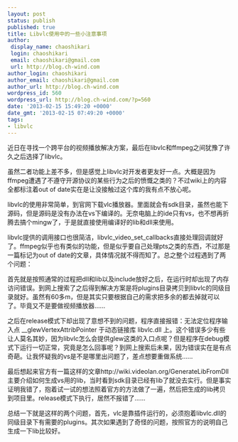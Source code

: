 ```yaml
---
layout: post
status: publish
published: true
title: Libvlc使用中的一些小注意事项
author:
 display_name: chaoshikari
 login: chaoshikari
 email: chaoshikari@gmail.com
 url: http://blog.ch-wind.com
author_login: chaoshikari
author_email: chaoshikari@gmail.com
author_url: http://blog.ch-wind.com
wordpress_id: 560
wordpress_url: http://blog.ch-wind.com/?p=560
date: '2013-02-15 15:49:20 +0000'
date_gmt: '2013-02-15 07:49:20 +0000'
tags:
- libvlc
---
```

近日在寻找一个跨平台的视频播放解决方案，最后在libvlc和ffmpeg之间犹豫了许久之后选择了libvlc。


虽然二者功能上差不多，但是感觉上libvlc对开发者更友好一点。大概是因为ffmpeg遭遇了不遵守开源协议的某些行为之后的愤慨之类的？不过wiki上的内容全都标注着out of date实在是让没接触过这个库的我有点不放心呢。


libvlc的使用非常简单，到官网下载vlc播放器。里面就会有sdk目录，虽然也能下源码，但是源码是没有办法在vs下编译的。无奈电脑上的ide只有vs，也不想再折腾去搞个mingw了，于是就直接使用编译好的lib和dll来使用。


libvlc提供的调用接口也很简洁，libvlc_video_set_callbacks直接处理回调就好了。ffmpeg似乎也有类似的功能，但是似乎要自己处理pts之类的东西，不过那是一篇标记为out of date的文章，具体情况就不得而知了。总之整个过程遇到了两个问题：


首先就是按照通常的过程把dll和lib以及include放好之后，在运行时却出现了内存访问错误。到网上搜索了之后得到解决方案是将plugins目录拷贝到libvlc的同级目录就好。虽然有60多m，但是其实只要根据自己的需求把多余的都去掉就可以了。毕竟又不是要做视频播放器……


之后在release模式下却出现了意想不到的问题，程序直接报错：无法定位程序输入点 __glewVertexAttribPointer 于动态链接库 libvlc.dll 上。这个错误多少有些让人莫名其妙，因为libvlc怎么会提供glew这类的入口点呢？但是程序在debug模式下运行一切正常，究竟是怎么回事呢？到网上搜索后未果，因为错误实在是有点奇葩。让我怀疑我的vs是不是哪里出问题了，差点想要重做系统……


最后想起来官方有一篇这样的文章http://wiki.videolan.org/GenerateLibFromDll主要介绍如何生成vs用的lib，当时看到sdk目录已经有lib了就没去实行。但是事实证明我错了，抱着试一试的想法照着官方的方法做了一遍，然后把生成的lib拷贝到项目里。release模式下执行，居然不报错了……


总结一下就是这样的两个问题，首先，vlc是靠插件运行的，必须抱着libvlc.dll的同级目录下有需要的plugins。其次如果遇到了奇怪的问题，按照官方的说明自己生成一下lib比较好。


